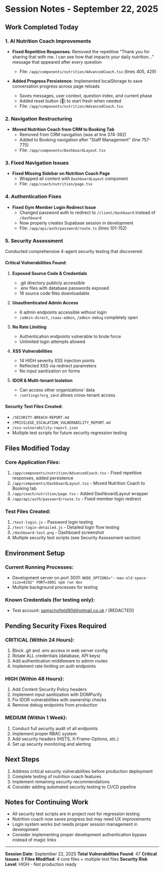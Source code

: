 # Session Notes - September 22, 2025

## Work Completed Today

### 1. AI Nutrition Coach Improvements

- **Fixed Repetitive Responses**: Removed the repetitive "Thank you for sharing that with me. I can see how that impacts your daily nutrition..." message that appeared after every question
  - File: `/app/components/nutrition/AdvancedCoach.tsx` (lines 405, 429)

- **Added Progress Persistence**: Implemented localStorage to save conversation progress across page reloads
  - Saves messages, user context, question index, and current phase
  - Added reset button (🔄) to start fresh when needed
  - File: `/app/components/nutrition/AdvancedCoach.tsx`

### 2. Navigation Restructuring

- **Moved Nutrition Coach from CRM to Booking Tab**
  - Removed from CRM navigation (was at line 374-392)
  - Added to Booking navigation after "Staff Management" (line 757-775)
  - File: `/app/components/DashboardLayout.tsx`

### 3. Fixed Navigation Issues

- **Fixed Missing Sidebar on Nutrition Coach Page**
  - Wrapped all content with `DashboardLayout` component
  - File: `/app/coach/nutrition/page.tsx`

### 4. Authentication Fixes

- **Fixed Gym Member Login Redirect Issue**
  - Changed password auth to redirect to `/client/dashboard` instead of `/dashboard`
  - Now properly creates Supabase session in development
  - File: `/app/api/auth/password/route.ts` (lines 101-152)

### 5. Security Assessment

Conducted comprehensive 4-agent security testing that discovered:

#### Critical Vulnerabilities Found:

1. **Exposed Source Code & Credentials**
   - .git directory publicly accessible
   - .env files with database passwords exposed
   - 16 source code files downloadable

2. **Unauthenticated Admin Access**
   - 6 admin endpoints accessible without login
   - `/admin-direct`, `/saas-admin`, `/admin-debug` completely open

3. **No Rate Limiting**
   - Authentication endpoints vulnerable to brute force
   - Unlimited login attempts allowed

4. **XSS Vulnerabilities**
   - 14 HIGH severity XSS injection points
   - Reflected XSS via redirect parameters
   - No input sanitization on forms

5. **IDOR & Multi-tenant Isolation**
   - Can access other organizations' data
   - `/settings?org_id=X` allows cross-tenant access

#### Security Test Files Created:

- `/SECURITY-BREACH-REPORT.md`
- `/PRIVILEGE_ESCALATION_VULNERABILITY_REPORT.md`
- `/xss-vulnerability-report.json`
- Multiple test scripts for future security regression testing

## Files Modified Today

### Core Application Files:

1. `/app/components/nutrition/AdvancedCoach.tsx` - Fixed repetitive responses, added persistence
2. `/app/components/DashboardLayout.tsx` - Moved Nutrition Coach to Booking tab
3. `/app/coach/nutrition/page.tsx` - Added DashboardLayout wrapper
4. `/app/api/auth/password/route.ts` - Fixed member login redirect

### Test Files Created:

1. `/test-login.js` - Password login testing
2. `/test-login-detailed.js` - Detailed login flow testing
3. `/dashboard-test.png` - Dashboard screenshot
4. Multiple security test scripts (see Security Assessment section)

## Environment Setup

### Current Running Processes:

- Development server on port 3001: `NODE_OPTIONS="--max-old-space-size=8192" PORT=3001 npm run dev`
- Multiple background processes for testing

### Known Credentials (for testing only):

- Test account: samschofield90@hotmail.co.uk / [REDACTED]

## Pending Security Fixes Required

### CRITICAL (Within 24 Hours):

1. Block .git and .env access in web server config
2. Rotate ALL credentials (database, API keys)
3. Add authentication middleware to admin routes
4. Implement rate limiting on auth endpoints

### HIGH (Within 48 Hours):

1. Add Content Security Policy headers
2. Implement input sanitization with DOMPurify
3. Fix IDOR vulnerabilities with ownership checks
4. Remove debug endpoints from production

### MEDIUM (Within 1 Week):

1. Conduct full security audit of all endpoints
2. Implement proper RBAC system
3. Add security headers (HSTS, X-Frame-Options, etc.)
4. Set up security monitoring and alerting

## Next Steps

1. Address critical security vulnerabilities before production deployment
2. Complete testing of nutrition coach features
3. Implement remaining security recommendations
4. Consider adding automated security testing to CI/CD pipeline

## Notes for Continuing Work

- All security test scripts are in project root for regression testing
- Nutrition coach now saves progress but may need UX improvements
- Login system works but needs proper session management in development
- Consider implementing proper development authentication bypass instead of magic links

---

**Session Date**: September 22, 2025
**Total Vulnerabilities Found**: 47
**Critical Issues**: 8
**Files Modified**: 4 core files + multiple test files
**Security Risk Level**: HIGH - Not production ready
